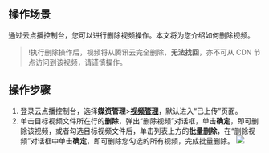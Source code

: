 ## 操作场景
通过云点播控制台，您可以进行删除视频操作。本文将为您介绍如何删除视频。
> !执行删除操作后，视频将从腾讯云完全删除，**无法找回**，亦不可从 CDN 节点访问到该视频，请谨慎操作。

## 操作步骤
1. 登录云点播控制台，选择**媒资管理**>[**视频管理**](https://console.cloud.tencent.com/vod/media)，默认进入“已上传”页面。
2. 单击目标视频文件所在行的**删除**，弹出“删除视频”对话框，单击**确定**，即可删除该视频，或者勾选目标视频文件后，单击列表上方的**批量删除**，在“删除视频”对话框中单击**确定**，即可删除您勾选的所有视频，完成批量删除。
![](https://main.qcloudimg.com/raw/494933ce2d57fedb1ecdeea23abf27ed.png)



